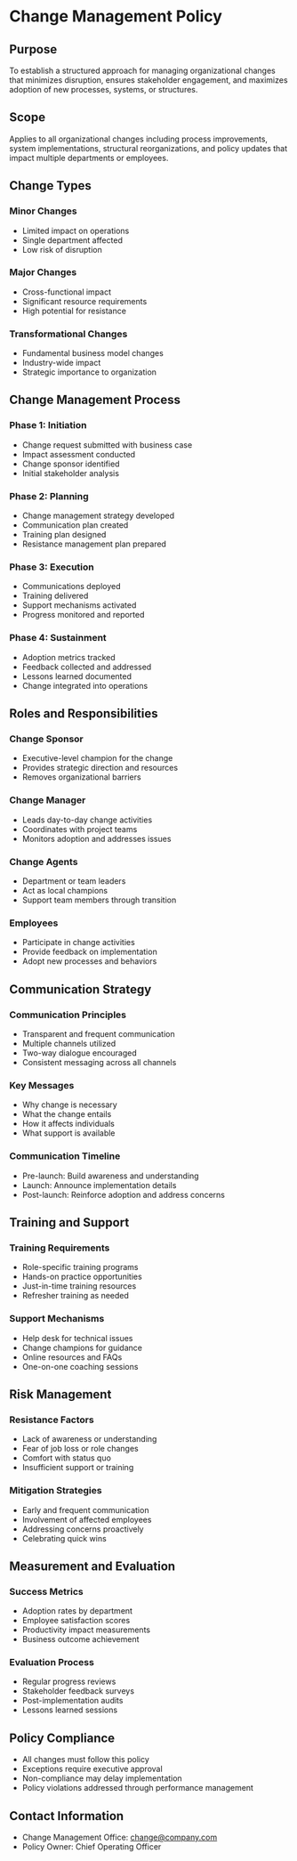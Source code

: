 # Change Management Policy

## Purpose
To establish a structured approach for managing organizational changes that minimizes disruption, ensures stakeholder engagement, and maximizes adoption of new processes, systems, or structures.

## Scope
Applies to all organizational changes including process improvements, system implementations, structural reorganizations, and policy updates that impact multiple departments or employees.

## Change Types

### Minor Changes
- Limited impact on operations
- Single department affected
- Low risk of disruption

### Major Changes
- Cross-functional impact
- Significant resource requirements
- High potential for resistance

### Transformational Changes
- Fundamental business model changes
- Industry-wide impact
- Strategic importance to organization

## Change Management Process

### Phase 1: Initiation
- Change request submitted with business case
- Impact assessment conducted
- Change sponsor identified
- Initial stakeholder analysis

### Phase 2: Planning
- Change management strategy developed
- Communication plan created
- Training plan designed
- Resistance management plan prepared

### Phase 3: Execution
- Communications deployed
- Training delivered
- Support mechanisms activated
- Progress monitored and reported

### Phase 4: Sustainment
- Adoption metrics tracked
- Feedback collected and addressed
- Lessons learned documented
- Change integrated into operations

## Roles and Responsibilities

### Change Sponsor
- Executive-level champion for the change
- Provides strategic direction and resources
- Removes organizational barriers

### Change Manager
- Leads day-to-day change activities
- Coordinates with project teams
- Monitors adoption and addresses issues

### Change Agents
- Department or team leaders
- Act as local champions
- Support team members through transition

### Employees
- Participate in change activities
- Provide feedback on implementation
- Adopt new processes and behaviors

## Communication Strategy

### Communication Principles
- Transparent and frequent communication
- Multiple channels utilized
- Two-way dialogue encouraged
- Consistent messaging across all channels

### Key Messages
- Why change is necessary
- What the change entails
- How it affects individuals
- What support is available

### Communication Timeline
- Pre-launch: Build awareness and understanding
- Launch: Announce implementation details
- Post-launch: Reinforce adoption and address concerns

## Training and Support

### Training Requirements
- Role-specific training programs
- Hands-on practice opportunities
- Just-in-time training resources
- Refresher training as needed

### Support Mechanisms
- Help desk for technical issues
- Change champions for guidance
- Online resources and FAQs
- One-on-one coaching sessions

## Risk Management

### Resistance Factors
- Lack of awareness or understanding
- Fear of job loss or role changes
- Comfort with status quo
- Insufficient support or training

### Mitigation Strategies
- Early and frequent communication
- Involvement of affected employees
- Addressing concerns proactively
- Celebrating quick wins

## Measurement and Evaluation

### Success Metrics
- Adoption rates by department
- Employee satisfaction scores
- Productivity impact measurements
- Business outcome achievement

### Evaluation Process
- Regular progress reviews
- Stakeholder feedback surveys
- Post-implementation audits
- Lessons learned sessions

## Policy Compliance
- All changes must follow this policy
- Exceptions require executive approval
- Non-compliance may delay implementation
- Policy violations addressed through performance management

## Contact Information
- Change Management Office: change@company.com
- Policy Owner: Chief Operating Officer
